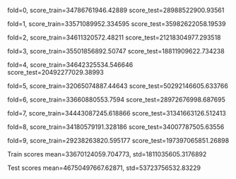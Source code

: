 fold=0, score_train=34786761946.42889 score_test=28988522900.93561

fold=1, score_train=33571089952.334595 score_test=35982622058.19539

fold=2, score_train=34611320572.48211 score_test=21218304977.293518

fold=3, score_train=35501856892.50747 score_test=18811909622.734238

fold=4, score_train=34642325534.546646 score_test=20492277029.38993

fold=5, score_train=32065074887.44643 score_test=50292146605.633766

fold=6, score_train=33660880553.7594 score_test=28972676998.687695

fold=7, score_train=34443087245.618866 score_test=31341663126.512413

fold=8, score_train=34180579191.328186 score_test=34007787505.63556

fold=9, score_train=29238263820.595177 score_test=197397065851.26898

Train scores mean=33670124059.704773, std=1811035605.3176892

Test scores mean=46750497667.62871, std=53723756532.83229